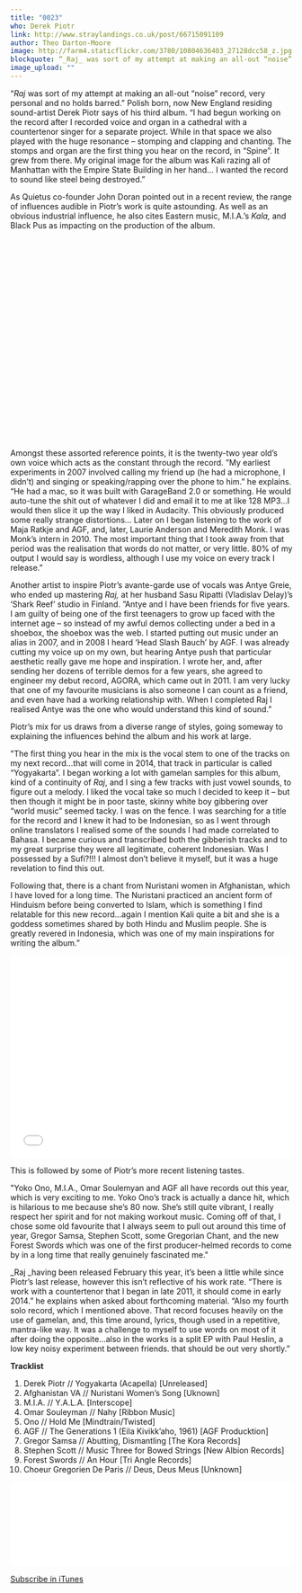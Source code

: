 ```yaml
---
title: "0023"
who: Derek Piotr
link: http://www.straylandings.co.uk/post/66715091109
author: Theo Darton-Moore
image: http://farm4.staticflickr.com/3780/10804636403_27128dcc58_z.jpg
blockquote: “_Raj_ was sort of my attempt at making an all-out “noise” record, very personal and no holds barred.” Polish born, now New England residing sound-artist Derek Piotr says of his third album. “I had begun working on the record after I recorded voice and organ in a cathedral with a countertenor singer for a separate project. While in that space we also played with the huge resonance – stomping and clapping and chanting. The stomps and organ are the first thing you hear on the record, in “Spine”. It grew from there. My original image for the album was Kali razing all of Manhattan with the Empire State Building in her hand… I wanted the record to sound like steel being destroyed.”
image_upload: ""
---
```

“_Raj_ was sort of my attempt at making an all-out “noise” record, very personal and no holds barred.” Polish born, now New England residing sound-artist Derek Piotr says of his third album. “I had begun working on the record after I recorded voice and organ in a cathedral with a countertenor singer for a separate project. While in that space we also played with the huge resonance – stomping and clapping and chanting. The stomps and organ are the first thing you hear on the record, in “Spine”. It grew from there. My original image for the album was Kali razing all of Manhattan with the Empire State Building in her hand… I wanted the record to sound like steel being destroyed.”

As Quietus co-founder John Doran pointed out in a recent review, the range of influences audible in Piotr’s work is quite astounding. As well as an obvious industrial influence, he also cites Eastern music, M.I.A.’s _Kala,_ and Black Pus as impacting on the production of the album.

<object height="360" width="100%"><param name="allowfullscreen" value="true"><param name="allowscriptaccess" value="always"><param name="movie" value="http://vimeo.com/moogaloop.swf?clip_id=57042521&force_embed=1&server=vimeo.com&show_title=0&show_byline=0&show_portrait=0&color=ffffff&fullscreen=1&autoplay=0&loop=0"></object>

Amongst these assorted reference points, it is the twenty-two year old’s own voice which acts as the constant through the record. ”My earliest experiments in 2007 involved calling my friend up (he had a microphone, I didn’t) and singing or speaking/rapping over the phone to him.” he explains. “He had a mac, so it was built with GarageBand 2.0 or something. He would auto-tune the shit out of whatever I did and email it to me at like 128 MP3…I would then slice it up the way I liked in Audacity. This obviously produced some really strange distortions… Later on I began listening to the work of Maja Ratkje and AGF, and, later, Laurie Anderson and Meredith Monk. I was Monk’s intern in 2010. The most important thing that I took away from that period was the realisation that words do not matter, or very little. 80% of my output I would say is wordless, although I use my voice on every track I release.”

Another artist to inspire Piotr’s avante-garde use of vocals was Antye Greie, who ended up mastering _Raj,_ at her husband Sasu Ripatti (Vladislav Delay)’s ‘Shark Reef’ studio in Finland. ”Antye and I have been friends for five years. I am guilty of being one of the first teenagers to grow up faced with the internet age – so instead of my awful demos collecting under a bed in a shoebox, the shoebox was the web. I started putting out music under an alias in 2007, and in 2008 I heard ‘Head Slash Bauch’ by AGF. I was already cutting my voice up on my own, but hearing Antye push that particular aesthetic really gave me hope and inspiration. I wrote her, and, after sending her dozens of terrible demos for a few years, she agreed to engineer my debut record, AGORA, which came out in 2011. I am very lucky that one of my favourite musicians is also someone I can count as a friend, and even have had a working relationship with. When I completed Raj I realised Antye was the one who would understand this kind of sound.”

Piotr’s mix for us draws from a diverse range of styles, going someway to explaining the influences behind the album and his work at large. 

"The first thing you hear in the mix is the vocal stem to one of the tracks on my next record…that will come in 2014, that track in particular is called “Yogyakarta”. I began working a lot with gamelan samples for this album, kind of a continuity of _Raj_, and I sing a few tracks with just vowel sounds, to figure out a melody. I liked the vocal take so much I decided to keep it – but then though it might be in poor taste, skinny white boy gibbering over “world music” seemed tacky. I was on the fence. I was searching for a title for the record and I knew it had to be Indonesian, so as I went through online translators I realised some of the sounds I had made correlated to Bahasa. I became curious and transcribed both the gibberish tracks and to my great surprise they were all legitimate, coherent Indonesian. Was I possessed by a Sufi?!!! I almost don’t believe it myself, but it was a huge revelation to find this out.

Following that, there is a chant from Nuristani women in Afghanistan, which I have loved for a long time. The Nuristani practiced an ancient form of Hinduism before being converted to Islam, which is something I find relatable for this new record…again I mention Kali quite a bit and she is a goddess sometimes shared by both Hindu and Muslim people. She is greatly revered in Indonesia, which was one of my main inspirations for writing the album.”

<iframe frameborder="0" height="360" src="//player.vimeo.com/video/58804313?title=0&byline=0&portrait=0&color=ffffff" width="100%"></iframe>

This is followed by some of Piotr’s more recent listening tastes.

"Yoko Ono, M.I.A., Omar Soulemyan and AGF all have records out this year, which is very exciting to me. Yoko Ono’s track is actually a dance hit, which is hilarious to me because she’s 80 now. She’s still quite vibrant, I really respect her spirit and for not making workout music. Coming off of that, I chose some old favourite that I always seem to pull out around this time of year, Gregor Samsa, Stephen Scott, some Gregorian Chant, and the new Forest Swords which was one of the first producer-helmed records to come by in a long time that really genuinely fascinated me."

_Raj _having been released February this year, it’s been a little while since Piotr’s last release, however this isn’t reflective of his work rate. “There is work with a countertenor that I began in late 2011, it should come in early 2014.” he explains when asked about forthcoming material. “Also my fourth solo record, which I mentioned above. That record focuses heavily on the use of gamelan, and, this time around, lyrics, though used in a repetitive, mantra-like way. It was a challenge to myself to use words on most of it after doing the opposite…also in the works is a split EP with Paul Heslin, a low key noisy experiment between friends. that should be out very shortly.”

**Tracklist**

1. Derek Piotr // Yogyakarta (Acapella) [Unreleased]
2. Afghanistan VA // Nuristani Women’s Song [Uknown]
3. M.I.A. // Y.A.L.A. [Interscope]
4. Omar Souleyman // Nahy [Ribbon Music]
5. Ono // Hold Me [Mindtrain/Twisted]
6. AGF // The Generations 1 (Eila Kivikk’aho, 1961) [AGF Producktion]
7. Gregor Samsa // Abutting, Dismantling [The Kora Records]
8. Stephen Scott // Music Three for Bowed Strings [New Albion Records]
9. Forest Swords // An Hour [Tri Angle Records]
10. Choeur Gregorien De Paris // Deus, Deus Meus [Unknown]

<iframe frameborder="0" height="150" src="//www.mixcloud.com/widget/iframe/?feed=http%3A%2F%2Fwww.mixcloud.com%2Fstraylandings%2F0023-derek-piotr%2F&mini=&stylecolor=&hide_artwork=&embed_type=widget_standard&embed_uuid=9e414581-cd4c-4f8d-b839-94e503dea167&hide_tracklist=&hide_cover=1&autoplay=" width="100%"></iframe>

[Subscribe in iTunes](https://itunes.apple.com/gb/podcast/stray-landings-mix-series/id556425050?mt=2)